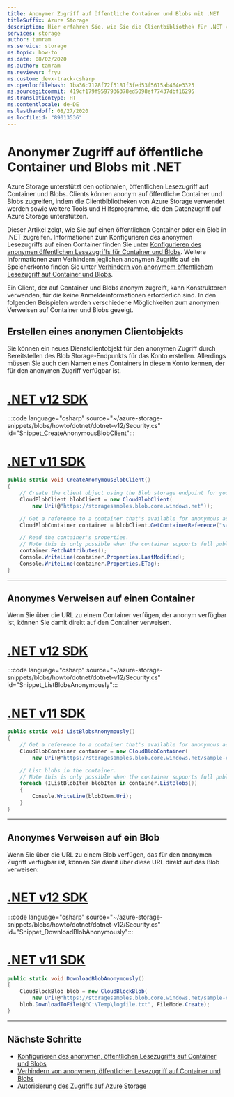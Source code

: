 ```yaml
---
title: Anonymer Zugriff auf öffentliche Container und Blobs mit .NET
titleSuffix: Azure Storage
description: Hier erfahren Sie, wie Sie die Clientbibliothek für .NET von Azure Storage verwenden, um anonym auf öffentliche Container und Blobs zuzugreifen.
services: storage
author: tamram
ms.service: storage
ms.topic: how-to
ms.date: 08/02/2020
ms.author: tamram
ms.reviewer: fryu
ms.custom: devx-track-csharp
ms.openlocfilehash: 1ba36c7128f72f5181f3fed53f5615ab464e3325
ms.sourcegitcommit: 419cf179f9597936378ed5098ef77437dbf16295
ms.translationtype: HT
ms.contentlocale: de-DE
ms.lasthandoff: 08/27/2020
ms.locfileid: "89013536"
---
```

# <a name="access-public-containers-and-blobs-anonymously-with-net"></a>Anonymer Zugriff auf öffentliche Container und Blobs mit .NET

Azure Storage unterstützt den optionalen, öffentlichen Lesezugriff auf Container und Blobs. Clients können anonym auf öffentliche Container und Blobs zugreifen, indem die Clientbibliotheken von Azure Storage verwendet werden sowie weitere Tools und Hilfsprogramme, die den Datenzugriff auf Azure Storage unterstützen.

Dieser Artikel zeigt, wie Sie auf einen öffentlichen Container oder ein Blob in .NET zugreifen. Informationen zum Konfigurieren des anonymen Lesezugriffs auf einen Container finden Sie unter [Konfigurieren des anonymen öffentlichen Lesezugriffs für Container und Blobs](anonymous-read-access-configure.md). Weitere Informationen zum Verhindern jeglichen anonymen Zugriffs auf ein Speicherkonto finden Sie unter [Verhindern von anonymem öffentlichem Lesezugriff auf Container und Blobs](anonymous-read-access-prevent.md).

Ein Client, der auf Container und Blobs anonym zugreift, kann Konstruktoren verwenden, für die keine Anmeldeinformationen erforderlich sind. In den folgenden Beispielen werden verschiedene Möglichkeiten zum anonymen Verweisen auf Container und Blobs gezeigt.

## <a name="create-an-anonymous-client-object"></a>Erstellen eines anonymen Clientobjekts

Sie können ein neues Dienstclientobjekt für den anonymen Zugriff durch Bereitstellen des Blob Storage-Endpunkts für das Konto erstellen. Allerdings müssen Sie auch den Namen eines Containers in diesem Konto kennen, der für den anonymen Zugriff verfügbar ist.

# <a name="net-v12-sdk"></a>[\.NET v12 SDK](#tab/dotnet)

:::code language="csharp" source="~/azure-storage-snippets/blobs/howto/dotnet/dotnet-v12/Security.cs" id="Snippet_CreateAnonymousBlobClient":::

# <a name="net-v11-sdk"></a>[\.NET v11 SDK](#tab/dotnet11)

```csharp
public static void CreateAnonymousBlobClient()
{
    // Create the client object using the Blob storage endpoint for your account.
    CloudBlobClient blobClient = new CloudBlobClient(
        new Uri(@"https://storagesamples.blob.core.windows.net"));

    // Get a reference to a container that's available for anonymous access.
    CloudBlobContainer container = blobClient.GetContainerReference("sample-container");

    // Read the container's properties. 
    // Note this is only possible when the container supports full public read access.
    container.FetchAttributes();
    Console.WriteLine(container.Properties.LastModified);
    Console.WriteLine(container.Properties.ETag);
}
```

---

## <a name="reference-a-container-anonymously"></a>Anonymes Verweisen auf einen Container

Wenn Sie über die URL zu einem Container verfügen, der anonym verfügbar ist, können Sie damit direkt auf den Container verweisen.

# <a name="net-v12-sdk"></a>[\.NET v12 SDK](#tab/dotnet)

:::code language="csharp" source="~/azure-storage-snippets/blobs/howto/dotnet/dotnet-v12/Security.cs" id="Snippet_ListBlobsAnonymously":::

# <a name="net-v11-sdk"></a>[\.NET v11 SDK](#tab/dotnet11)

```csharp
public static void ListBlobsAnonymously()
{
    // Get a reference to a container that's available for anonymous access.
    CloudBlobContainer container = new CloudBlobContainer(
        new Uri(@"https://storagesamples.blob.core.windows.net/sample-container"));

    // List blobs in the container.
    // Note this is only possible when the container supports full public read access.
    foreach (IListBlobItem blobItem in container.ListBlobs())
    {
        Console.WriteLine(blobItem.Uri);
    }
}
```

---

## <a name="reference-a-blob-anonymously"></a>Anonymes Verweisen auf ein Blob

Wenn Sie über die URL zu einem Blob verfügen, das für den anonymen Zugriff verfügbar ist, können Sie damit über diese URL direkt auf das Blob verweisen:

# <a name="net-v12-sdk"></a>[\.NET v12 SDK](#tab/dotnet)

:::code language="csharp" source="~/azure-storage-snippets/blobs/howto/dotnet/dotnet-v12/Security.cs" id="Snippet_DownloadBlobAnonymously":::

# <a name="net-v11-sdk"></a>[\.NET v11 SDK](#tab/dotnet11)

```csharp
public static void DownloadBlobAnonymously()
{
    CloudBlockBlob blob = new CloudBlockBlob(
        new Uri(@"https://storagesamples.blob.core.windows.net/sample-container/logfile.txt"));
    blob.DownloadToFile(@"C:\Temp\logfile.txt", FileMode.Create);
}
```

---

## <a name="next-steps"></a>Nächste Schritte

- [Konfigurieren des anonymen, öffentlichen Lesezugriffs auf Container und Blobs](anonymous-read-access-configure.md)
- [Verhindern von anonymem, öffentlichen Lesezugriff auf Container und Blobs](anonymous-read-access-prevent.md)
- [Autorisierung des Zugriffs auf Azure Storage](../common/storage-auth.md)
